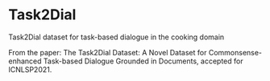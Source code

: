 # Task2Dial
Task2Dial dataset for task-based dialogue in the cooking domain

From the paper: The Task2Dial Dataset: A Novel Dataset for Commonsense-enhanced Task-based Dialogue Grounded in Documents, accepted for ICNLSP2021.
